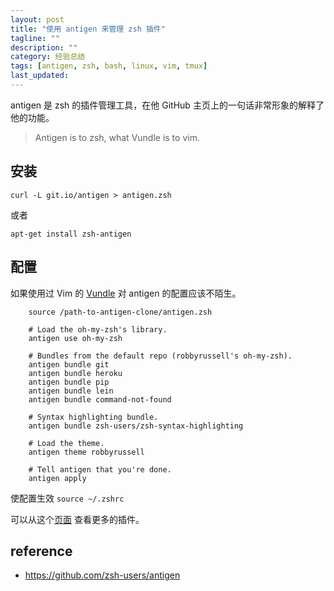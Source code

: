 ```yaml
---
layout: post
title: "使用 antigen 来管理 zsh 插件"
tagline: ""
description: ""
category: 经验总结
tags: [antigen, zsh, bash, linux, vim, tmux]
last_updated:
---
```


antigen 是 zsh 的插件管理工具，在他 GitHub 主页上的一句话非常形象的解释了他的功能。

> Antigen is to zsh, what Vundle is to vim.

## 安装

    curl -L git.io/antigen > antigen.zsh

或者

    apt-get install zsh-antigen

## 配置

如果使用过 Vim 的 [Vundle](/post/2015/05/vim-plugin-vundle.html) 对 antigen 的配置应该不陌生。


```
    source /path-to-antigen-clone/antigen.zsh

    # Load the oh-my-zsh's library.
    antigen use oh-my-zsh

    # Bundles from the default repo (robbyrussell's oh-my-zsh).
    antigen bundle git
    antigen bundle heroku
    antigen bundle pip
    antigen bundle lein
    antigen bundle command-not-found

    # Syntax highlighting bundle.
    antigen bundle zsh-users/zsh-syntax-highlighting

    # Load the theme.
    antigen theme robbyrussell

    # Tell antigen that you're done.
    antigen apply
```

使配置生效 `source ~/.zshrc`

可以从这个[页面](https://github.com/unixorn/awesome-zsh-plugins) 查看更多的插件。



## reference

- <https://github.com/zsh-users/antigen>
